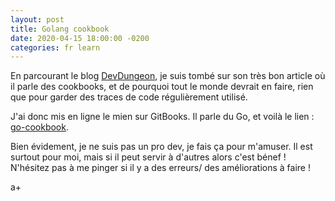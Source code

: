 ```yaml
---
layout: post
title: Golang cookbook
date: 2020-04-15 18:00:00 -0200
categories: fr learn
---
```


En parcourant le blog [DevDungeon](https://www.devdungeon.com/), je suis tombé sur son très bon article où il parle des cookbooks, et de pourquoi tout le monde devrait en faire, rien que pour garder des traces de code régulièrement utilisé.

J'ai donc mis en ligne le mien sur GitBooks. Il parle du Go, et voilà le lien : [go-cookbook](https://app.gitbook.com/@eze-kiel/s/go-cookbook/).

Bien évidement, je ne suis pas un pro dev, je fais ça pour m'amuser. Il est surtout pour moi, mais si il peut servir à d'autres alors c'est bénef ! N'hésitez pas à me pinger si il y a des erreurs/ des améliorations à faire !

a+
